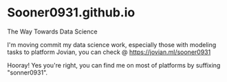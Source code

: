 # Sooner0931.github.io
The Way Towards Data Science


I'm moving commit my data science work, especially those with modeling tasks to platform Jovian, you can check @ https://jovian.ml/sooner0931

Hooray! Yes you're right, you can find me on most of platforms by suffixing "sonner0931".
